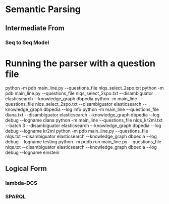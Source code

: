 # Semantic Parsing
## Intermediate From
### Seq to Seq Model
# Running the parser with a question file
python -m pdb main_line.py --questions_file nlqs_select_2spo.txt
python -m pdb main_line.py --questions_file nlqs_select_2spo.txt --disambiguator elasticsearch --knowledge_graph dbpedia
python -m main_line --questions_file nlqs_select_2spo.txt --disambiguator elasticsearch --knowledge_graph dbpedia --log info
python -m main_line --questions_file diana.txt  --disambiguator elasticsearch --knowledge_graph dbpedia --log debug --logname diana
python -m main_line --questions_file nlqs_kr2ml.txt --batch 3 --disambiguator elasticsearch --knowledge_graph dbpedia --log debug --logname kr2ml
python -m pdb main_line.py --questions_file nlqs.txt  --disambiguator elasticsearch --knowledge_graph dbpedia --log debug --logname testing
python -m pudb.run main_line.py --questions_file nlqs.txt  --disambiguator elasticsearch --knowledge_graph dbpedia --log debug --logname einstein
## Logical Form
### lambda-DCS
### SPARQL
